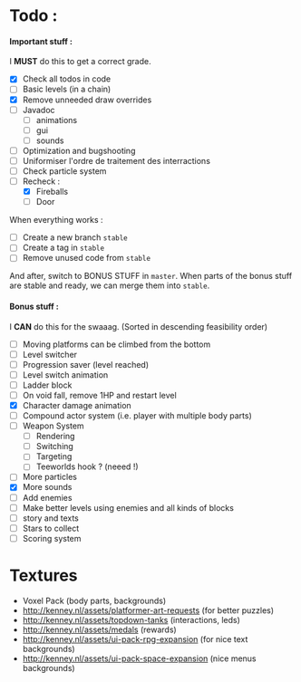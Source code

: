 # Todo :

#### Important stuff :

I **MUST** do this to get a correct grade.

- [x] Check all todos in code
- [ ] Basic levels (in a chain)
- [x] Remove unneeded draw overrides
- [ ] Javadoc
    - [ ] animations
    - [ ] gui
    - [ ] sounds
- [ ] Optimization and bugshooting
- [ ] Uniformiser l'ordre de traitement des interractions
- [ ] Check particle system
- [ ] Recheck :
    - [x] Fireballs
    - [ ] Door
    
When everything works :
- [ ] Create a new branch `stable`
- [ ] Create a tag in `stable`
- [ ] Remove unused code from `stable`

And after, switch to BONUS STUFF in `master`.
When parts of the bonus stuff are stable and ready, we can merge them into `stable`.


#### Bonus stuff :

I **CAN** do this for the swaaag. (Sorted in descending feasibility order)

- [ ] Moving platforms can be climbed from the bottom
- [ ] Level switcher
- [ ] Progression saver (level reached)
- [ ] Level switch animation
- [ ] Ladder block
- [ ] On void fall, remove 1HP and restart level
- [x] Character damage animation 
- [ ] Compound actor system (i.e. player with multiple body parts)
- [ ] Weapon System
    - [ ] Rendering
    - [ ] Switching
    - [ ] Targeting
    - [ ] Teeworlds hook ? (neeed !)
- [ ] More particles
- [x] More sounds
- [ ] Add enemies
- [ ] Make better levels using enemies and all kinds of blocks
- [ ] story and texts
- [ ] Stars to collect
- [ ] Scoring system

# Textures

- Voxel Pack (body parts, backgrounds)
- http://kenney.nl/assets/platformer-art-requests (for better puzzles)
- http://kenney.nl/assets/topdown-tanks (interactions, leds)
- http://kenney.nl/assets/medals (rewards)
- http://kenney.nl/assets/ui-pack-rpg-expansion (for nice text backgrounds)
- http://kenney.nl/assets/ui-pack-space-expansion (nice menus backgrounds)
